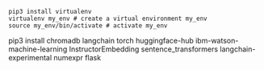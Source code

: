 ```
pip3 install virtualenv 
virtualenv my_env # create a virtual environment my_env
source my_env/bin/activate # activate my_env
```

pip3 install chromadb langchain torch huggingface-hub ibm-watson-machine-learning InstructorEmbedding sentence_transformers langchain-experimental numexpr flask 
